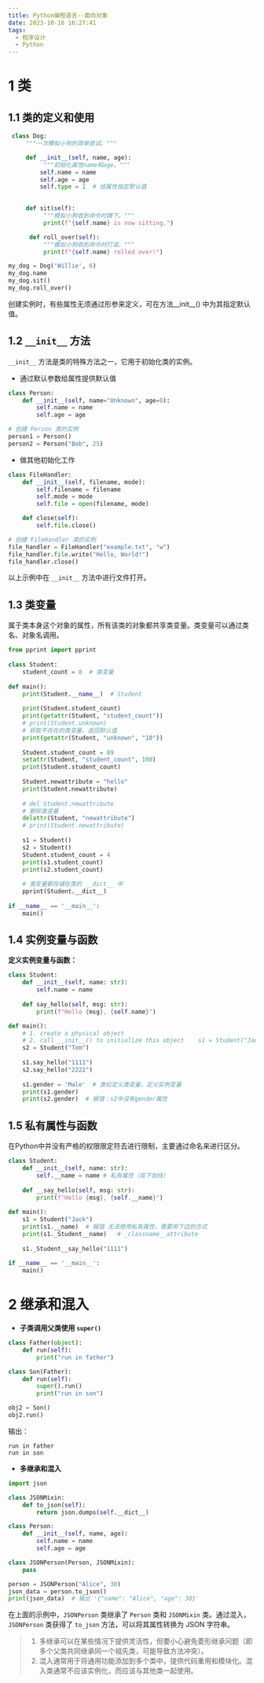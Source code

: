```yaml
---
title: Python编程语言--面向对象
date: 2023-10-16 16:27:41
tags:
  - 程序设计
  - Python
---
```


# 1 类
## 1.1 类的定义和使用
```python
 class Dog:
     """一次模拟小狗的简单尝试。"""

     def __init__(self, name, age):
          """初始化属性name和age。"""
         self.name = name
         self.age = age
         self.type = 1  # 给属性指定默认值
          

     def sit(self):
          """模拟小狗收到命令时蹲下。"""
          print(f"{self.name} is now sitting.")

      def roll_over(self):
          """模拟小狗收到命令时打滚。"""
          print(f"{self.name} rolled over!")

my_dog = Dog('Willie', 6)
my_dog.name
my_dog.sit()
my_dog.roll_over()
```

创建实例时，有些属性无须通过形参来定义，可在方法__init__() 中为其指定默认值。

## 1.2 `__init__` 方法
`__init__` 方法是类的特殊方法之一，它用于初始化类的实例。
- 通过默认参数给属性提供默认值

```python
class Person:
    def __init__(self, name="Unknown", age=0):
        self.name = name
        self.age = age

# 创建 Person 类的实例
person1 = Person()
person2 = Person("Bob", 25)
```

- 做其他初始化工作

```python
class FileHandler:
    def __init__(self, filename, mode):
        self.filename = filename
        self.mode = mode
        self.file = open(filename, mode)

    def close(self):
        self.file.close()

# 创建 FileHandler 类的实例
file_handler = FileHandler("example.txt", "w")
file_handler.file.write("Hello, World!")
file_handler.close()
```
以上示例中在 `__init__` 方法中进行文件打开。

## 1.3 类变量
属于类本身这个对象的属性，所有该类的对象都共享类变量。类变量可以通过类名、对象名调用。

```python
from pprint import pprint  
  
class Student:  
    student_count = 8  # 类变量  
  
def main():  
    print(Student.__name__)  # Student
  
    print(Student.student_count)  
    print(getattr(Student, "student_count"))  
    # print(Student.unknown)  
    # 获取不存在的类变量，返回默认值  
    print(getattr(Student, "unknown", "10"))  
  
    Student.student_count = 89  
    setattr(Student, "student_count", 100)  
    print(Student.student_count)  
  
    Student.newattribute = "hello"  
    print(Student.newattribute)  
  
    # del Student.newattribute  
    # 删除类变量  
    delattr(Student, "newattribute")  
    # print(Student.newattribute)  
  
    s1 = Student()  
    s2 = Student()  
    Student.student_count = 4  
    print(s1.student_count)  
    print(s2.student_count)  
  
    # 类变量都存储在类的 __dict__ 中  
    pprint(Student.__dict__)  
  
if __name__ == '__main__':  
    main()
```

## 1.4 实例变量与函数
**定义实例变量与函数：**

```python
class Student:  
    def __init__(self, name: str):  
        self.name = name  
  
    def say_hello(self, msg: str):  
        print(f"Hello {msg}, {self.name}")  

def main():  
    # 1. create a physical object  
    # 2. call __init__() to initialize this object    s1 = Student("Jack")  
    s2 = Student("Tom")  
  
    s1.say_hello("1111")  
    s2.say_hello("2222")  
  
    s1.gender = 'Male'  # 类似定义类变量，定义实例变量  
    print(s1.gender)  
    print(s2.gender)  # 报错：s2中没有gender属性
```

## 1.5 私有属性与函数
在Python中并没有严格的权限限定符去进行限制，主要通过命名来进行区分。

```python
class Student:  
    def __init__(self, name: str):  
        self.__name = name # 私有属性（双下划线）
  
    def __say_hello(self, msg: str):  
        print(f"Hello {msg}, {self.__name}")  
  
def main():  
    s1 = Student("Jack")  
    print(s1.__name)  # 报错 无法使用私有属性，需要用下边的方式  
    print(s1._Student__name)   # _classname__attribute  
  
    s1._Student__say_hello("1111")  
  
if __name__ == '__main__':  
    main()
```


# 2 继承和混入
- **子类调用父类使用 `super()`**

```python
class Father(object):
    def run(self):
        print("run in father")

class Son(Father):
    def run(self):
        super().run()
        print("run in son")

obj2 = Son()  
obj2.run()
```
输出：
```shell
run in father
run in son
```

- **多继承和混入**

```python
import json

class JSONMixin:
    def to_json(self):
        return json.dumps(self.__dict__)

class Person:
    def __init__(self, name, age):
        self.name = name
        self.age = age

class JSONPerson(Person, JSONMixin):
    pass

person = JSONPerson("Alice", 30)
json_data = person.to_json()
print(json_data)  # 输出 '{"name": "Alice", "age": 30}'
```
在上面的示例中，`JSONPerson` 类继承了 `Person` 类和 `JSONMixin` 类。通过混入，`JSONPerson` 类获得了 `to_json` 方法，可以将其属性转换为 JSON 字符串。

> 1. 多继承可以在某些情况下提供灵活性，但要小心避免菱形继承问题（即多个父类共同继承同一个祖先类，可能导致方法冲突）。
> 2. 混入通常用于将通用功能添加到多个类中，提供代码重用和模块化。混入类通常不应该实例化，而应该与其他类一起使用。
